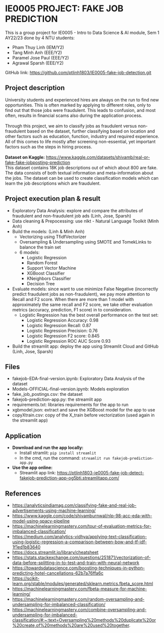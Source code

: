 # IE0005 PROJECT: FAKE JOB PREDICTION

This is a group project for IE0005 - Intro to Data Science & AI module, Sem 1 AY22/23 done by 4 NTU students:
- Pham Thuy Linh (IEM/Y2)
- Tang Minh Anh (EEE/Y2)
- Paramel Jose Paul (EEE/Y2)
- Agrawal Sparsh (EEE/Y2)

GitHub link: https://github.com/ptlinh1803/IE0005-fake-job-detection.git <br>

## Project description
University students and experienced hires are always on the run to find new opportunities. This is often marked by applying to different roles, only to find out that those jobs were fraudulent. This leads to confusion, and most often, results in financial scams also during the application process.
<br><br>
Through this project, we aim to classify jobs as fraudulent versus non-fraudulent based on the dataset, further classifying based on location and other factors such as education, function, industry and required experience. All of this comes to life mostly after screening non-essential, yet important factors such as the steps in hiring process.
<br><br>
<b>Dataset on Kaggle:</b> https://www.kaggle.com/datasets/shivamb/real-or-fake-fake-jobposting-prediction <br>
This dataset contains 18K job descriptions out of which about 800 are fake. The data consists of both textual information and meta-information about the jobs. The dataset can be used to create classification models which can learn the job descriptions which are fraudulent.

## Project execution plan & result
- Exploratory Data Analysis: explore and compare the attributes of fraudulent and non-fraudulent job ads (Linh, Jose, Sparsh)
- Data cleaning & Prepocessing: use nlkt - Natural Language Toolkit (Minh Anh)
- Build the models: (Linh & Minh Anh)
  + Vectorizing using TfidfVectorizer
  + Oversampling & Undersampling using SMOTE and TomekLinks to balance the train set
  + 6 models:
    * Logistic Regression
    * Random Forest
    * Support Vector Machine
    * XGBoost Classifier
    * KNeighbors Classifier
    * Decision Tree
 - Evaluate models: since want to use minimize False Negative (incorrectly predict fraudulent jobs as non-fraudulent), we pay more attention to Recall and F2 score. When there are more than 1 model with approximately the same recall and F2 score, we take other evaluation metrics (accuracy, prediction, F1 score) in to consideration.
    + Logistic Regression has the best overall performance on the test set: 
      * Logistic Regression Accuracy: 0.98
      * Logistic Regression Recall: 0.87
      * Logistic Regression Precision: 0.76
      * Logistic Regression F2 score: 0.845
      * Logistic Regression ROC AUC Score 0.93
- Build the streamlit app: deploy the app using Streamlit Cloud and GitHub (Linh, Jose, Sparsh)

## Files
- fakejob-EDA-final-version.ipynb: Exploratory Data Analysis of the dataset
- Models-OFFICIAL-final-version.ipynb: Models exploration
- fake_job_postings.csv: the dataset
- fakejob-prediction-app.py: the streamlit app
- requirements.txt: libraries requirements for the app to run
- xgbmodel.json: extract and save the XGBoost model for the app to use
- copyXtrain.csv: copy of the X_train before vectorization (used again in the streamlit app)

## Application
- <b>Download and run the app locally:</b>
  + Install stramlit: `pip install streamlit`
  + In the cmd, run the command: `streamlit run fakejob-prediction-app.py`
 - <b>Use the app online:</b>
    + Streamlit app link: https://ptlinh1803-ie0005-fake-job-detect-fakejob-prediction-app-og5bti.streamlitapp.com/

## References
- https://analyticsindiamag.com/classifying-fake-and-real-job-advertisements-using-machine-learning/
- https://www.kaggle.com/code/shivamburnwal/nlp-98-acc-eda-with-model-using-spacy-pipeline
- https://machinelearningmastery.com/tour-of-evaluation-metrics-for-imbalanced-classification/
- https://medium.com/analytics-vidhya/applying-text-classification-using-logistic-regression-a-comparison-between-bow-and-tf-idf-1f1ed1b83640
- https://docs.streamlit.io/library/cheatsheet
- https://stats.stackexchange.com/questions/251871/vectorization-of-data-before-splitting-in-to-test-and-train-with-neural-network
- https://towardsdatascience.com/boosting-techniques-in-python-predicting-hotel-cancellations-62b7a76ffa6c
- https://scikit-learn.org/stable/modules/generated/sklearn.metrics.fbeta_score.html
- https://machinelearningmastery.com/fbeta-measure-for-machine-learning/
- https://machinelearningmastery.com/random-oversampling-and-undersampling-for-imbalanced-classification/
- https://machinelearningmastery.com/combine-oversampling-and-undersampling-for-imbalanced-classification/#:~:text=Oversampling%20methods%20duplicate%20or%20create,of%20methods%20are%20used%20together.
